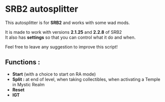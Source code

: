 # SRB2 autosplitter

This autosplitter is for **SRB2** and works with some wad mods.

It is made to work with versions **2.1.25** and **2.2.8** of SRB2  
It also has **settings** so that you can control what it do and when.

Feel free to leave any suggestion to improve this script!

## Functions :

- **Start** (with a choice to start on RA mode)
- **Split :** at end of level, when taking collectibles, when activating a Temple in Mystic Realm
- **Reset**
- **IGT**
